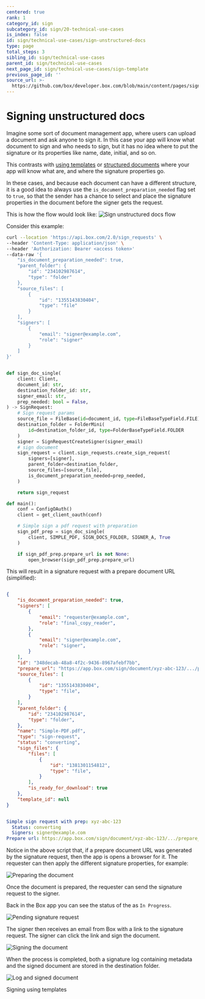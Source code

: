 ```yaml
---
centered: true
rank: 1
category_id: sign
subcategory_id: sign/20-technical-use-cases
is_index: false
id: sign/technical-use-cases/sign-unstructured-docs
type: page
total_steps: 3
sibling_id: sign/technical-use-cases
parent_id: sign/technical-use-cases
next_page_id: sign/technical-use-cases/sign-template
previous_page_id: ''
source_url: >-
  https://github.com/box/developer.box.com/blob/main/content/pages/sign/20-technical-use-cases/10-sign-unstructured-docs.md
---
```

# Signing unstructured docs

Imagine some sort of document management app, where users can upload a document
and ask anyone to sign it. In this case your app will know what document to
sign and who needs to sign, but it has no idea where to put the signature or
its properties like name, date, initial, and so on.

This contrasts with [using templates][sign-templates] or
[structured documents][sign-structured-docs] where your app will know what are,
and where the signature properties go.

In these cases, and because each document can have a different structure, it is
a good idea to always use the `is_document_preparation_needed` flag set to
`true`, so that the sender has a chance to select and place the signature
properties in the document before the signer gets the request.

This is how the flow would look like:
![Sign unstructured docs flow](images/unstructured-docs-flow.png)

Consider this example:

<Tabs>

<Tab title='cURL'>

```bash
curl --location 'https://api.box.com/2.0/sign_requests' \
--header 'Content-Type: application/json' \
--header 'Authorization: Bearer <access token>'
--data-raw '{
    "is_document_preparation_needed": true,
    "parent_folder": {
        "id": "234102987614",
        "type": "folder"
    },
    "source_files": [
        {
            "id": "1355143830404",
            "type": "file"
        }
    ],
    "signers": [
        {
            "email": "signer@example.com",
            "role": "signer"
        }
    ]
}'
```

</Tab>

<Tab title='Python Gen SDK'>

```python

def sign_doc_single(
    client: Client,
    document_id: str,
    destination_folder_id: str,
    signer_email: str,
    prep_needed: bool = False,
) -> SignRequest:
    # Sign request params
    source_file = FileBase(id=document_id, type=FileBaseTypeField.FILE)
    destination_folder = FolderMini(
        id=destination_folder_id, type=FolderBaseTypeField.FOLDER
    )
    signer = SignRequestCreateSigner(signer_email)
    # sign document
    sign_request = client.sign_requests.create_sign_request(
        signers=[signer],
        parent_folder=destination_folder,
        source_files=[source_file],
        is_document_preparation_needed=prep_needed,
    )

    return sign_request

def main():
    conf = ConfigOAuth()
    client = get_client_oauth(conf)

    # Simple sign a pdf request with preparation
    sign_pdf_prep = sign_doc_single(
        client, SIMPLE_PDF, SIGN_DOCS_FOLDER, SIGNER_A, True
    )

    if sign_pdf_prep.prepare_url is not None:
        open_browser(sign_pdf_prep.prepare_url)

```

</Tab>

</Tabs>

This will result in a signature request with a prepare document URL
(simplified):

<Tabs>

<Tab title='cURL'>

```json

{
    "is_document_preparation_needed": true,
    "signers": [
        {
            "email": "requester@example.com",
            "role": "final_copy_reader",
        },
        {
            "email": "signer@example.com",
            "role": "signer",
        }
    ],
    "id": "348decab-48a8-4f2c-9436-8967afebf7bb",
    "prepare_url": "https://app.box.com/sign/document/xyz-abc-123/.../prepare_doc/",
    "source_files": [
        {
            "id": "1355143830404",
            "type": "file",
        }
    ],
    "parent_folder": {
        "id": "234102987614",
        "type": "folder",
    },
    "name": "Simple-PDF.pdf",
    "type": "sign-request",
    "status": "converting",
    "sign_files": {
        "files": [
            {
                "id": "1381301154812",
                "type": "file",
            }
        ],
        "is_ready_for_download": true
    },
    "template_id": null
}

```

</Tab>

<Tab title='Python Gen SDK'>

```yaml

Simple sign request with prep: xyz-abc-123
  Status: converting
  Signers: signer@example.com
Prepare url: https://app.box.com/sign/document/xyz-abc-123/.../prepare_doc/

```

</Tab>

</Tabs>

Notice in the above script that, if a prepare document URL was generated by the
signature request, then the app is opens a browser for it. The requester can
then apply the different signature properties, for example:

![Preparing the document](images/sign-pdf-prep-doc.png)

Once the document is prepared, the requester can send the signature request to
the signer.

Back in the Box app you can see the status of the as `In Progress`.

![Pending signature request](images/sign-request-pending.png)

The signer then receives an email from Box with a link to the signature
request. The signer can click the link and sign the document.

![Signing the document](images/sign-pdf-prep-finish-sign.png)

When the process is completed, both a signature log containing metadata and
the signed document are stored in the destination folder.

![Log and signed document](images/sign-pdf-signed-docs.png)

<Next>

Signing using templates

</Next>

[sign-templates]:page://sign/technical-use-cases/sign-template
[sign-structured-docs]:page://sign/technical-use-cases/sign-structured-docs